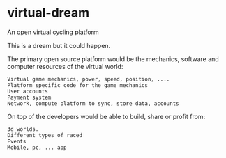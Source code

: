 # virtual-dream
An open virtual cycling platform

This is a dream but it could happen.

The primary open source platform would be the mechanics, software and computer resources of the virtual world:

    Virtual game mechanics, power, speed, position, ....
    Platform specific code for the game mechanics
    User accounts
    Payment system
    Network, compute platform to sync, store data, accounts


On top of the developers would be able to build, share or profit from:

    3d worlds.
    Different types of raced
    Events
    Mobile, pc, ... app
